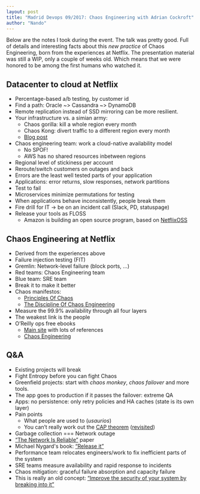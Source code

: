 ```yaml
---
layout: post
title: "Madrid Devops 09/2017: Chaos Engineering with Adrian Cockroft"
author: "Nando"
---
```


Below are the notes I took during the event. The talk was pretty good. Full of details and interesting facts about this *new practice* of Chaos Engineering, born from the experiences at Netflix. The presentation material was still a WIP, only a couple of weeks old. Which means that we were honored to be among the first humans who watched it.

## Datacenter to cloud at Netflix
- Percentage-based a/b testing, by customer id
- Find a path: Oracle ~> Cassandra ~> DynamoDB
- Remote replication instead of SSD mirroring can be more resilient.
- Your infrastructure vs. a simian army:
  - Chaos gorilla: kill a whole region every month
  - Chaos Kong: divert traffic to a different region every month
  - [Blog post](https://medium.com/netflix-techblog/the-netflix-simian-army-16e57fbab116)
- Chaos engineering team: work a cloud-native availability model
  - No SPOF!
  - AWS has no shared resources inbetween regions
- Regional level of stickiness per account
- Reroute/switch customers on outages and back
- Errors are the least well tested parts of your application
- Applications: error returns, slow responses, network partitions
- Test to fail
- Microservices minimize permutations for testing 
- When applications behave inconsistently, people break them
- Fire drill for IT -> be on an incident call (Slack, PD, statuspage)
- Release your tools as FLOSS
  - Amazon is building an open source program, based on [NetflixOSS](https://netflix.github.io)

## Chaos Engineering at Netflix
- Derived from the experiences above
- Failure injection testing (FIT)
- Gremlin: Network-level failure (block ports, …)
- Red teams: Chaos Engineering team
- Blue team: SRE team
- Break it to make it better
- Chaos manifestos:
  - [Principles Of Chaos](http://principlesofchaos.org)
  - [The Discipline Of Chaos Engineering](https://blog.gremlininc.com/the-discipline-of-chaos-engineering-e39d2383c459)
- Measure the 99.9% availability through all four layers 
- The weakest link is the people
- O’Reilly ops free ebooks
  - [Main site](http://www.oreilly.com/webops/free/) with lots of references
  - [Chaos Engineering](http://www.oreilly.com/webops-perf/free/chaos-engineering.csp)

## Q&A
- Existing projects will break
- Fight Entropy before you can fight Chaos
- Greenfield projects: start with *chaos monkey*, *chaos failover* and more tools.
- The app goes to production if it passes the failover: extreme QA
- Apps: no persistence: only retry policies and HA caches (state is its own layer)
- Pain points
  - What people are used to (*usaurios*)
  - You can’t really work out the [CAP theorem](https://en.m.wikipedia.org/wiki/CAP_theorem) ([revisited](http://robertgreiner.com/2014/08/cap-theorem-revisited/))
- Garbage collection === Network outage
- [“The Network Is Reliable”](http://www.bailis.org/papers/partitions-queue2014.pdf) paper
- Michael Nygard's book: [“Release it”](https://pragprog.com/book/mnee/release-it)
- Performance team relocates engineers/work to fix inefficient parts of the system
- SRE teams measure availability and rapid response to incidents
- Chaos mitigation: graceful failure absorption and capacity failure
- This is really an old concept: [“Improve the security of your system by breaking into it”](http://www.porcupine.org/satan/admin-guide-to-cracking.html)

